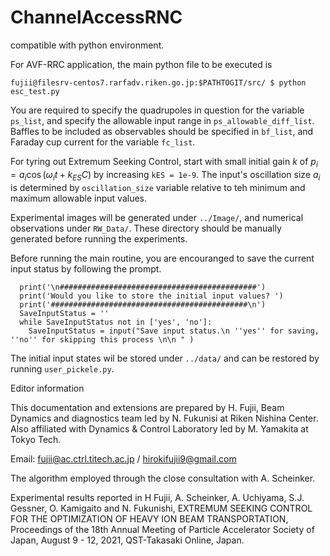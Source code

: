 # ChannelAccessRNC

compatible with python environment. 

For AVF-RRC application, the main python file to be executed is
```
fujii@filesrv-centos7.rarfadv.riken.go.jp:$PATHTOGIT/src/ $ python esc_test.py
``` 

You are required to specify the quadrupoles in question for the variable `ps_list`, and specify the allowable input range in `ps_allowable_diff_list`.
Baffles to be included as observables should be specified in `bf_list`, and Faraday cup current for the variable `fc_list`. 

For tyring out Extremum Seeking Control, start with small initial gain $k$ of $p_i = a_i \cos(\omega_i t + k_{ES} C)$
by increasing `kES = 1e-9`. The input's oscillation size $a_i$ is determined by `oscillation_size` variable relative to teh minimum and maximum allowable input values.

Experimental images will be generated under `../Image/`, and numerical observations under `RW_Data/`. These directory should be manually generated before running the experiments.  

Before running the main routine, you are encouranged to save the current input status by following the prompt. 
```
  print('\n############################################')
  print('Would you like to store the initial input values? ')
  print('############################################\n')
  SaveInputStatus = ''
  while SaveInputStatus not in ['yes', 'no']:
    SaveInputStatus = input("Save input status.\n ''yes'' for saving, ''no'' for skipping this process \n\n " )
```
The initial input states wil be stored under `../data/` and can be restored by running `user_pickele.py`. 


Editor information

This documentation and extensions are prepared by H. Fujii, Beam Dynamics and diagnostics team led by N. Fukunisi at Riken Nishina Center. 
Also affiliated with Dynamics & Control Laboratory led by M. Yamakita at Tokyo Tech.

Email: fujii@ac.ctrl.titech.ac.jp / hirokifujii9@gmail.com

The algorithm employed through the close consultation with A. Scheinker. 

Experimental results reported in 
H Fujii, A. Scheinker, A. Uchiyama, S.J. Gessner, O. Kamigaito and N. Fukunishi, EXTREMUM SEEKING CONTROL FOR THE OPTIMIZATION OF HEAVY ION BEAM TRANSPORTATION, Proceedings of the 18th Annual Meeting of Particle Accelerator Society of Japan, August 9 - 12, 2021, QST-Takasaki Online, Japan.
